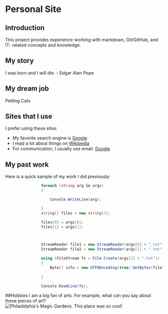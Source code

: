 # Personal Site

## Introduction
This project provides experience working with markdown, Git/GitHub, and IT-
related concepts and knowledge.

## My story
I was born and I will die. - Edgar Alan Pope
## My dream job
Petting Cats
## Sites that I use
I prefer using these sites:
* My favorite search engine is [Google](https://.com)
* I read a lot about things on [Wikipedia](https://en.wikipedia.org)
* For communication, I usually use email. [Google](maryryan3809@gmail.com)


## My past work
Here is a quick sample of my work I did previously:

```C#
				foreach (string arg in args)
				{

					Console.WriteLine(arg);

				}
                string[] files = new string[3];

                files[0] = args[0];
                files[1] = args[1];



				StreamReader file1 = new StreamReader(args[0] + ".txt");
				StreamReader file2 = new StreamReader(args[1] + ".txt");

				using (FileStream fs = File.Create(args[2] + ".txt"))
				{
					Byte[] info = new UTF8Encoding(true).GetBytes(file1 + file2);
				    
				}

				Console.ReadLine(fs);

```

##Hobbies
I am a big fan of arts. For example, what can you say about these pieces of art? 
<br>
![Philadelphia's Magic Gardens. This place was so cool!](https://d33wubrfki0l68.cloudfront.net/eab45e25bb79970178fab7a2d10cba0209372a59/94d9e/assets/images/philly-magic-garden.jpg "Philadelphia's Magic Gardens")
<br>

